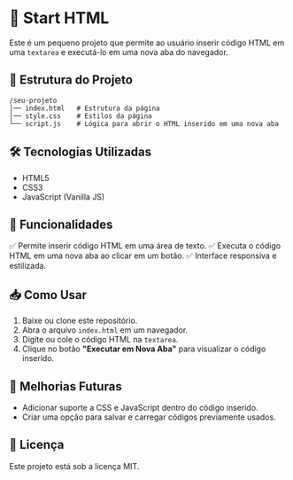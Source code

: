 # 🚀 Start HTML

Este é um pequeno projeto que permite ao usuário inserir código HTML em uma `textarea` e executá-lo em uma nova aba do navegador.

## 📂 Estrutura do Projeto
```
/seu-projeto
│── index.html   # Estrutura da página
│── style.css    # Estilos da página
└── script.js    # Lógica para abrir o HTML inserido em uma nova aba
```

## 🛠️ Tecnologias Utilizadas
- HTML5
- CSS3
- JavaScript (Vanilla JS)

## 📌 Funcionalidades
✅ Permite inserir código HTML em uma área de texto.
✅ Executa o código HTML em uma nova aba ao clicar em um botão.
✅ Interface responsiva e estilizada.

## 📥 Como Usar
1. Baixe ou clone este repositório.
2. Abra o arquivo `index.html` em um navegador.
3. Digite ou cole o código HTML na `textarea`.
4. Clique no botão **"Executar em Nova Aba"** para visualizar o código inserido.

## 🎯 Melhorias Futuras
- Adicionar suporte a CSS e JavaScript dentro do código inserido.
- Criar uma opção para salvar e carregar códigos previamente usados.

## 📄 Licença
Este projeto está sob a licença MIT.
